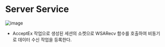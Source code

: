 # Server Service

![image](https://user-images.githubusercontent.com/68372094/156991917-98e7ea65-e5f1-41c4-a141-8fc46126b02d.png)
* AcceptEx 작업으로 생성된 세션의 소켓으로 WSARecv 함수를 호출하여 비동기로 데이터 수신 작업을 등록한다.
